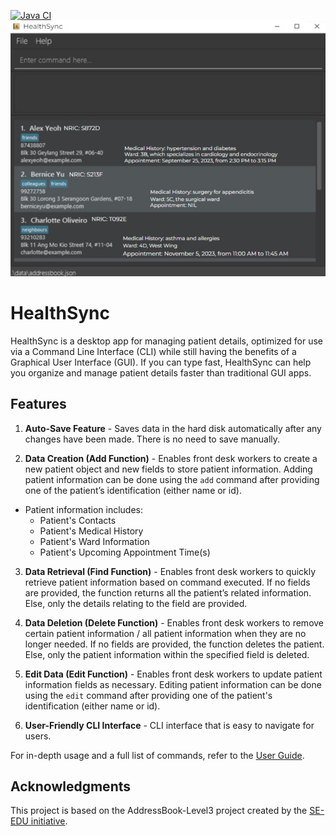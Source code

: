 [![Java CI](https://github.com/AY2324S1-CS2103T-T14-3/tp/actions/workflows/gradle.yml/badge.svg)](https://github.com/AY2324S1-CS2103T-T14-3/tp/actions/workflows/gradle.yml)
![Ui](docs/images/Ui.png)

# HealthSync

HealthSync is a desktop app for managing patient details, optimized for use via a Command Line Interface (CLI) while still having the benefits of a Graphical User Interface (GUI). If you can type fast, HealthSync can help you organize and manage patient details faster than traditional GUI apps.


## Features

1. **Auto-Save Feature** - Saves data in the hard disk automatically after any changes have been made. There is no need to save manually.


2. **Data Creation (Add Function)** - Enables front desk workers to create a new patient object and new fields to store patient information. Adding patient information can be done using the `add` command after providing one of the patient’s identification (either name or id).
- Patient information includes:
    - Patient's Contacts
    - Patient's Medical History
    - Patient's Ward Information
    - Patient's Upcoming Appointment Time(s)


3. **Data Retrieval (Find Function)** - Enables front desk workers to quickly retrieve patient information based on command executed. If no fields are provided, the function returns all the patient’s related information. Else, only the details relating to the field are provided.


4. **Data Deletion (Delete Function)** - Enables front desk workers to remove certain patient information / all patient information when they are no longer needed. If no fields are provided, the function deletes the patient. Else, only the patient information within the specified field is deleted.


5. **Edit Data (Edit Function)** - Enables front desk workers to update patient information fields as necessary. Editing patient information can be done using the `edit` command after providing one of the patient's identification (either name or id).


6. **User-Friendly CLI Interface** - CLI interface that is easy to navigate for users.


For in-depth usage and a full list of commands, refer to the [User Guide](https://ay2324s1-cs2103t-t14-3.github.io/tp/UserGuide.html#quick-start).


## Acknowledgments

This project is based on the AddressBook-Level3 project created by the [SE-EDU initiative](https://se-education.org).